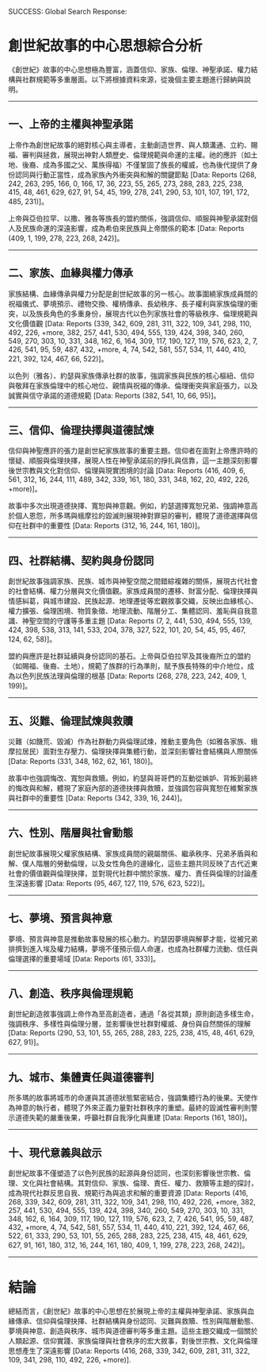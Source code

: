 SUCCESS: Global Search Response:
# 創世紀故事的中心思想綜合分析

《創世紀》故事的中心思想極為豐富，涵蓋信仰、家族、倫理、神聖承諾、權力結構與社群規範等多重層面。以下將根據資料來源，從幾個主要主題進行歸納與說明。

---

## 一、上帝的主權與神聖承諾

上帝作為創世紀故事的絕對核心與主導者，主動創造世界、與人類溝通、立約、賜福、審判與拯救，展現出神對人類歷史、倫理規範與命運的主權。祂的應許（如土地、後裔、成為多國之父、萬族得福）不僅鞏固了族長的權威，也為後代提供了身份認同與行動正當性，成為家族內外衝突與和解的關鍵節點 [Data: Reports (268, 242, 263, 295, 166, 0, 166, 17, 36, 223, 55, 265, 273, 288, 283, 225, 238, 415, 48, 461, 629, 627, 91, 54, 45, 199, 278, 241, 290, 53, 101, 107, 191, 172, 485, 231)]。

上帝與亞伯拉罕、以撒、雅各等族長的盟約關係，強調信仰、順服與神聖承諾對個人及民族命運的深遠影響，成為希伯來民族與上帝關係的範本 [Data: Reports (409, 1, 199, 278, 223, 268, 242)]。

---

## 二、家族、血緣與權力傳承

家族結構、血緣傳承與權力分配是創世紀故事的另一核心。故事圍繞家族成員間的祝福儀式、夢境預示、禮物交換、權柄傳承、長幼秩序、長子權利與家族倫理的衝突，以及族長角色的多重身份，展現古代以色列家族社會的等級秩序、倫理規範與文化價值觀 [Data: Reports (339, 342, 609, 281, 311, 322, 109, 341, 298, 110, 492, 226, +more, 382, 257, 441, 530, 494, 555, 139, 424, 398, 340, 260, 549, 270, 303, 10, 331, 348, 162, 6, 164, 309, 117, 190, 127, 119, 576, 623, 2, 7, 426, 541, 95, 59, 487, 432, +more, 4, 74, 542, 581, 557, 534, 11, 440, 410, 221, 392, 124, 467, 66, 522)]。

以色列（雅各）、約瑟與家族傳承社群的故事，強調家族與民族的核心樞紐、信仰與敬拜在家族倫理中的核心地位、親情與祝福的傳承、倫理衝突與家庭張力，以及誠實與信守承諾的道德規範 [Data: Reports (382, 541, 10, 66, 95)]。

---

## 三、信仰、倫理抉擇與道德試煉

信仰與神聖應許的張力是創世紀家族故事的重要主題。信仰者在面對上帝應許時的懷疑、順服與倫理抉擇，展現人性在神聖承諾前的掙扎與信靠，這一主題深刻影響後世宗教與文化對信仰、倫理與現實困境的討論 [Data: Reports (416, 409, 6, 561, 312, 16, 244, 111, 489, 342, 339, 161, 180, 331, 348, 162, 20, 492, 226, +more)]。

故事中多次出現道德抉擇、寬恕與神意觀。例如，約瑟選擇寬恕兄弟、強調神意高於個人恩怨，所多瑪與蛾摩拉的毀滅則展現神對罪惡的審判，體現了道德選擇與信仰在社群中的重要性 [Data: Reports (312, 16, 244, 161, 180)]。

---

## 四、社群結構、契約與身份認同

創世紀故事強調家族、民族、城市與神聖空間之間錯綜複雜的關係，展現古代社會的社會結構、權力分層與文化價值觀。家族成員間的遷移、財富分配、倫理抉擇與情感糾葛，與城市建設、民族起源、地理遷徙等宏觀敘事交織，反映出血緣核心、權力擴張、倫理困境、物質象徵、地理流動、階層分工、集體認同、羞恥與自我意識、神聖空間的守護等多重主題 [Data: Reports (7, 2, 441, 530, 494, 555, 139, 424, 398, 538, 313, 141, 533, 204, 378, 327, 522, 101, 20, 54, 45, 95, 467, 124, 62, 58)]。

盟約與應許是社群延續與身份認同的基石。上帝與亞伯拉罕及其後裔所立的盟約（如賜福、後裔、土地），規範了族群的行為準則，賦予族長特殊的中介地位，成為以色列民族法理與倫理的根基 [Data: Reports (268, 278, 223, 242, 409, 1, 199)]。

---

## 五、災難、倫理試煉與救贖

災難（如饑荒、毀滅）作為社群動力與倫理試煉，推動主要角色（如雅各家族、蛾摩拉居民）面對生存壓力、倫理抉擇與集體行動，並深刻影響社會結構與人際關係 [Data: Reports (331, 348, 162, 62, 161, 180)]。

故事中也強調悔改、寬恕與救贖。例如，約瑟與哥哥們的互動從嫉妒、背叛到最終的悔改與和解，體現了家庭內部的道德抉擇與救贖，並強調包容與寬恕在維繫家族與社群中的重要性 [Data: Reports (342, 339, 16, 244)]。

---

## 六、性別、階層與社會動態

創世紀故事展現父權家族結構、家族成員間的親屬關係、繼承秩序、兄弟矛盾與和解、僕人階層的勞動倫理，以及女性角色的邊緣化，這些主題共同反映了古代近東社會的價值觀與倫理抉擇，並對現代社群中關於家族、權力、責任與倫理的討論產生深遠影響 [Data: Reports (95, 467, 127, 119, 576, 623, 522)]。

---

## 七、夢境、預言與神意

夢境、預言與神意是推動故事發展的核心動力。約瑟因夢境與解夢才能，從被兄弟排擠到進入埃及權力結構，夢境不僅預示個人命運，也成為社群權力流動、信任與倫理選擇的重要場域 [Data: Reports (61, 333)]。

---

## 八、創造、秩序與倫理規範

創世紀創造敘事強調上帝作為至高創造者，通過「各從其類」原則創造多樣生命，強調秩序、多樣性與倫理分層，並影響後世社群對權威、身份與自然關係的理解 [Data: Reports (290, 53, 101, 55, 265, 288, 283, 225, 238, 415, 48, 461, 629, 627, 91)]。

---

## 九、城市、集體責任與道德審判

所多瑪的故事將城市的命運與其道德狀態緊密結合，強調集體行為的後果。天使作為神意的執行者，體現了外來正義力量對社群秩序的重塑。最終的毀滅性審判則警示道德失範的嚴重後果，呼籲社群自我淨化與重建 [Data: Reports (161, 180)]。

---

## 十、現代意義與啟示

創世紀故事不僅塑造了以色列民族的起源與身份認同，也深刻影響後世宗教、倫理、文化與社會結構。其對信仰、家族、倫理、責任、權力、救贖等主題的探討，成為現代社群反思自我、規範行為與追求和解的重要資源 [Data: Reports (416, 268, 339, 342, 609, 281, 311, 322, 109, 341, 298, 110, 492, 226, +more, 382, 257, 441, 530, 494, 555, 139, 424, 398, 340, 260, 549, 270, 303, 10, 331, 348, 162, 6, 164, 309, 117, 190, 127, 119, 576, 623, 2, 7, 426, 541, 95, 59, 487, 432, +more, 4, 74, 542, 581, 557, 534, 11, 440, 410, 221, 392, 124, 467, 66, 522, 61, 333, 290, 53, 101, 55, 265, 288, 283, 225, 238, 415, 48, 461, 629, 627, 91, 161, 180, 312, 16, 244, 161, 180, 409, 1, 199, 278, 223, 268, 242)]。

---

# 結論

總結而言，《創世紀》故事的中心思想在於展現上帝的主權與神聖承諾、家族與血緣傳承、信仰與倫理抉擇、社群結構與身份認同、災難與救贖、性別與階層動態、夢境與神意、創造與秩序、城市與道德審判等多重主題。這些主題交織成一個關於人類起源、信仰實踐、家族倫理與社會秩序的宏大敘事，對後世宗教、文化與倫理思想產生了深遠影響 [Data: Reports (416, 268, 339, 342, 609, 281, 311, 322, 109, 341, 298, 110, 492, 226, +more)].
